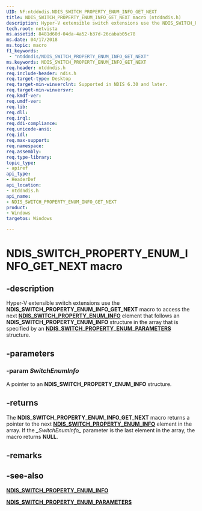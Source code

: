 ```yaml
---
UID: NF:ntddndis.NDIS_SWITCH_PROPERTY_ENUM_INFO_GET_NEXT
title: NDIS_SWITCH_PROPERTY_ENUM_INFO_GET_NEXT macro (ntddndis.h)
description: Hyper-V extensible switch extensions use the NDIS_SWITCH_PROPERTY_ENUM_INFO_GET_NEXT macro to access the next NDIS_SWITCH_PROPERTY_ENUM_INFO element that follows an NDIS_SWITCH_PROPERTY_ENUM_INFO structure in the array that is specified by an NDIS_SWITCH_PROPERTY_ENUM_PARAMETERS structure.
tech.root: netvista
ms.assetid: 8481d60d-04da-4a52-b37d-26cabab05c78
ms.date: 04/17/2018
ms.topic: macro
f1_keywords:
 - "ntddndis/NDIS_SWITCH_PROPERTY_ENUM_INFO_GET_NEXT"
ms.keywords: NDIS_SWITCH_PROPERTY_ENUM_INFO_GET_NEXT
req.header: ntddndis.h
req.include-header: ndis.h
req.target-type: Desktop
req.target-min-winverclnt: Supported in NDIS 6.30 and later.
req.target-min-winversvr:
req.kmdf-ver:
req.umdf-ver:
req.lib:
req.dll:
req.irql: 
req.ddi-compliance:
req.unicode-ansi:
req.idl:
req.max-support:
req.namespace:
req.assembly:
req.type-library: 
topic_type: 
- apiref
api_type: 
- HeaderDef
api_location: 
- ntddndis.h
api_name: 
- NDIS_SWITCH_PROPERTY_ENUM_INFO_GET_NEXT
product:
- Windows
targetos: Windows

---
```


# NDIS_SWITCH_PROPERTY_ENUM_INFO_GET_NEXT macro


## -description

Hyper-V extensible switch extensions use the **NDIS_SWITCH_PROPERTY_ENUM_INFO_GET_NEXT** macro to access the next [**NDIS_SWITCH_PROPERTY_ENUM_INFO**](ns-ntddndis-_ndis_switch_property_enum_info.md) element that follows an **NDIS_SWITCH_PROPERTY_ENUM_INFO** structure in the array that is specified by an [**NDIS_SWITCH_PROPERTY_ENUM_PARAMETERS**](ns-ntddndis-_ndis_switch_property_enum_parameters.md) structure.

## -parameters

### -param _SwitchEnumInfo_

A pointer to an **NDIS_SWITCH_PROPERTY_ENUM_INFO** structure.

## -returns

The **NDIS_SWITCH_PROPERTY_ENUM_INFO_GET_NEXT** macro returns a pointer to the next [**NDIS_SWITCH_PROPERTY_ENUM_INFO**](ns-ntddndis-_ndis_switch_property_enum_info.md) element in the array. If the *\_SwitchEnumInfo\_* parameter is the last element in the array, the macro returns **NULL**.

## -remarks

## -see-also

[**NDIS_SWITCH_PROPERTY_ENUM_INFO**](ns-ntddndis-_ndis_switch_property_enum_info.md)

[**NDIS_SWITCH_PROPERTY_ENUM_PARAMETERS**](ns-ntddndis-_ndis_switch_property_enum_parameters.md)
